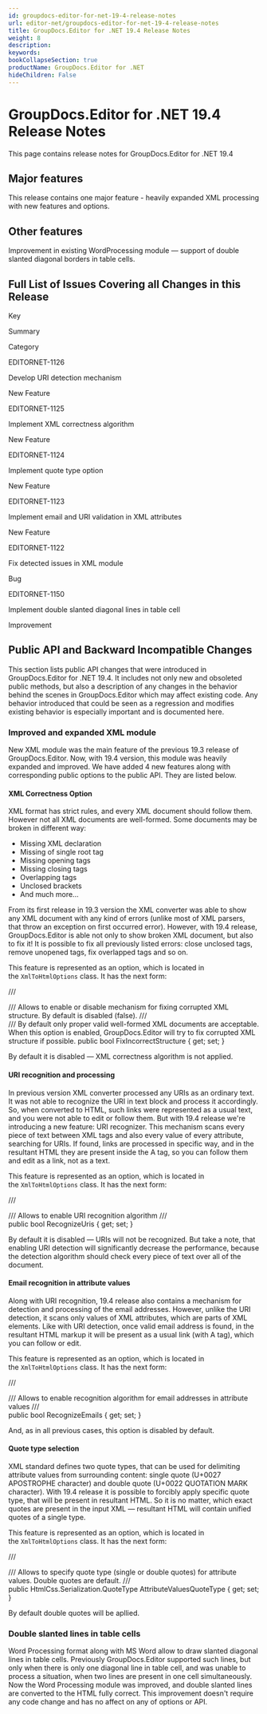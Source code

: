 ```yaml
---
id: groupdocs-editor-for-net-19-4-release-notes
url: editor-net/groupdocs-editor-for-net-19-4-release-notes
title: GroupDocs.Editor for .NET 19.4 Release Notes
weight: 8
description: 
keywords: 
bookCollapseSection: true
productName: GroupDocs.Editor for .NET
hideChildren: False
---
```


# GroupDocs.Editor for .NET 19.4 Release Notes

This page contains release notes for GroupDocs.Editor for .NET 19.4

## Major features

This release contains one major feature - heavily expanded XML processing with new features and options.

## Other features

Improvement in existing WordProcessing module — support of double slanted diagonal borders in table cells.

## Full List of Issues Covering all Changes in this Release

Key

Summary

Category

EDITORNET-1126

Develop URI detection mechanism

New Feature

EDITORNET-1125

Implement XML correctness algorithm

New Feature

EDITORNET-1124

Implement quote type option

New Feature

EDITORNET-1123

Implement email and URI validation in XML attributes

New Feature

EDITORNET-1122

Fix detected issues in XML module

Bug

EDITORNET-1150

Implement double slanted diagonal lines in table cell

Improvement

## Public API and Backward Incompatible Changes

This section lists public API changes that were introduced in GroupDocs.Editor for .NET 19.4. It includes not only new and obsoleted public methods, but also a description of any changes in the behavior behind the scenes in GroupDocs.Editor which may affect existing code. Any behavior introduced that could be seen as a regression and modifies existing behavior is especially important and is documented here.

### Improved and expanded XML module

New XML module was the main feature of the previous 19.3 release of GroupDocs.Editor. Now, with 19.4 version, this module was heavily expanded and improved. We have added 4 new features along with corresponding public options to the public API. They are listed below.

#### XML Correctness Option

XML format has strict rules, and every XML document should follow them. However not all XML documents are well-formed. Some documents may be broken in different way:

*   Missing XML declaration
*   Missing of single root tag
*   Missing opening tags
*   Missing closing tags
*   Overlapping tags
*   Unclosed brackets
*   And much more...

From its first release in 19.3 version the XML converter was able to show any XML document with any kind of errors (unlike most of XML parsers, that throw an exception on first occurred error). However, with 19.4 release, GroupDocs.Editor is able not only to show broken XML document, but also to fix it! It is possible to fix all previously listed errors: close unclosed tags, remove unopened tags, fix overlapped tags and so on.

This feature is represented as an option, which is located in the `XmlToHtmlOptions` class. It has the next form:

/// <summary>
/// Allows to enable or disable mechanism for fixing corrupted XML structure. By default is disabled (false).
/// </summary>
/// <remarks>By default only proper valid well-formed XML documents are acceptable. When this option is enabled, GroupDocs.Editor will try to fix corrupted XML structure if possible.</remarks>
public bool FixIncorrectStructure { get; set; }

By default it is disabled — XML correctness algorithm is not applied.

#### URI recognition and processing

In previous version XML converter processed any URIs as an ordinary text. It was not able to recognize the URI in text block and process it accordingly. So, when converted to HTML, such links were represented as a usual text, and you were not able to edit or follow them. But with 19.4 release we're introducing a new feature: URI recognizer. This mechanism scans every piece of text between XML tags and also every value of every attribute, searching for URIs. If found, links are processed in specific way, and in the resultant HTML they are present inside the A tag, so you can follow them and edit as a link, not as a text.

This feature is represented as an option, which is located in the `XmlToHtmlOptions` class. It has the next form:

/// <summary>
/// Allows to enable URI recognition algorithm
/// </summary>
public bool RecognizeUris { get; set; }

By default it is disabled — URIs will not be recognized. But take a note, that enabling URI detection will significantly decrease the performance, because the detection algorithm should check every piece of text over all of the document.

#### Email recognition in attribute values

Along with URI recognition, 19.4 release also contains a mechanism for detection and processing of the email addresses. However, unlike the URI detection, it scans only values of XML attributes, which are parts of XML elements. Like with URI detection, once valid email address is found, in the resultant HTML markup it will be present as a usual link (with A tag), which you can follow or edit.

This feature is represented as an option, which is located in the `XmlToHtmlOptions` class. It has the next form:

/// <summary>
/// Allows to enable recognition algorithm for email addresses in attribute values
/// </summary>
public bool RecognizeEmails { get; set; }

And, as in all previous cases, this option is disabled by default.

#### Quote type selection

XML standard defines two quote types, that can be used for delimiting attribute values from surrounding content: single quote (U+0027 APOSTROPHE character) and double quote (U+0022 QUOTATION MARK character). With 19.4 release it is possible to forcibly apply specific quote type, that will be present in resultant HTML. So it is no matter, which exact quotes are present in the input XML — resultant HTML will contain unified quotes of a single type.

This feature is represented as an option, which is located in the `XmlToHtmlOptions` class. It has the next form:

/// <summary>
/// Allows to specify quote type (single or double quotes) for attribute values. Double quotes are default.
/// </summary>
public HtmlCss.Serialization.QuoteType AttributeValuesQuoteType { get; set; }

By default double quotes will be apllied.

### Double slanted lines in table cells

Word Processing format along with MS Word allow to draw slanted diagonal lines in table cells. Previously GroupDocs.Editor supported such lines, but only when there is only one diagonal line in table cell, and was unable to process a situation, when two lines are present in one cell simultaneously. Now the Word Processing module was improved, and double slanted lines are converted to the HTML fully correct. This improvement doesn't require any code change and has no affect on any of options or API.
